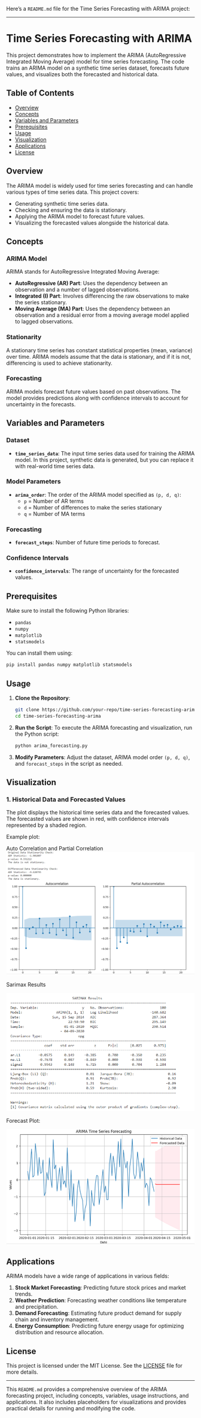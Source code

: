 Here’s a `README.md` file for the Time Series Forecasting with ARIMA project:

---

# Time Series Forecasting with ARIMA

This project demonstrates how to implement the ARIMA (AutoRegressive Integrated Moving Average) model for time series forecasting. The code trains an ARIMA model on a synthetic time series dataset, forecasts future values, and visualizes both the forecasted and historical data.

## Table of Contents
- [Overview](#overview)
- [Concepts](#concepts)
- [Variables and Parameters](#variables-and-parameters)
- [Prerequisites](#prerequisites)
- [Usage](#usage)
- [Visualization](#visualization)
- [Applications](#applications)
- [License](#license)

## Overview
The ARIMA model is widely used for time series forecasting and can handle various types of time series data. This project covers:
- Generating synthetic time series data.
- Checking and ensuring the data is stationary.
- Applying the ARIMA model to forecast future values.
- Visualizing the forecasted values alongside the historical data.

## Concepts

### ARIMA Model
ARIMA stands for AutoRegressive Integrated Moving Average:
- **AutoRegressive (AR) Part**: Uses the dependency between an observation and a number of lagged observations.
- **Integrated (I) Part**: Involves differencing the raw observations to make the series stationary.
- **Moving Average (MA) Part**: Uses the dependency between an observation and a residual error from a moving average model applied to lagged observations.

### Stationarity
A stationary time series has constant statistical properties (mean, variance) over time. ARIMA models assume that the data is stationary, and if it is not, differencing is used to achieve stationarity.

### Forecasting
ARIMA models forecast future values based on past observations. The model provides predictions along with confidence intervals to account for uncertainty in the forecasts.

## Variables and Parameters

### Dataset
- **`time_series_data`**: The input time series data used for training the ARIMA model. In this project, synthetic data is generated, but you can replace it with real-world time series data.

### Model Parameters
- **`arima_order`**: The order of the ARIMA model specified as `(p, d, q)`:
  - `p` = Number of AR terms
  - `d` = Number of differences to make the series stationary
  - `q` = Number of MA terms

### Forecasting
- **`forecast_steps`**: Number of future time periods to forecast.

### Confidence Intervals
- **`confidence_intervals`**: The range of uncertainty for the forecasted values.

## Prerequisites
Make sure to install the following Python libraries:
- `pandas`
- `numpy`
- `matplotlib`
- `statsmodels`

You can install them using:
```bash
pip install pandas numpy matplotlib statsmodels
```

## Usage

1. **Clone the Repository**:
   ```bash
   git clone https://github.com/your-repo/time-series-forecasting-arima.git
   cd time-series-forecasting-arima
   ```

2. **Run the Script**:
   To execute the ARIMA forecasting and visualization, run the Python script:
   ```bash
   python arima_forecasting.py
   ```

3. **Modify Parameters**:
   Adjust the dataset, ARIMA model order `(p, d, q)`, and `forecast_steps` in the script as needed.

## Visualization

### 1. **Historical Data and Forecasted Values**
The plot displays the historical time series data and the forecasted values. The forecasted values are shown in red, with confidence intervals represented by a shaded region.

Example plot:

Auto Correlation and Partial Correlation
![AutoCorrelation_and_PartialCorrelation](https://github.com/AartiDashore/TimeSeriesForecastingWithARIMA/blob/main/Output1.png)

Sarimax Results

![Sarimax_Results](https://github.com/AartiDashore/TimeSeriesForecastingWithARIMA/blob/main/Sarimax_results.png)


Forecast Plot:

![Forecast Plot](https://github.com/AartiDashore/TimeSeriesForecastingWithARIMA/blob/main/Arima_output.png)

## Applications

ARIMA models have a wide range of applications in various fields:

1. **Stock Market Forecasting**: Predicting future stock prices and market trends.
2. **Weather Prediction**: Forecasting weather conditions like temperature and precipitation.
3. **Demand Forecasting**: Estimating future product demand for supply chain and inventory management.
4. **Energy Consumption**: Predicting future energy usage for optimizing distribution and resource allocation.

## License
This project is licensed under the MIT License. See the [LICENSE](LICENSE) file for more details.

---

This `README.md` provides a comprehensive overview of the ARIMA forecasting project, including concepts, variables, usage instructions, and applications. It also includes placeholders for visualizations and provides practical details for running and modifying the code.

